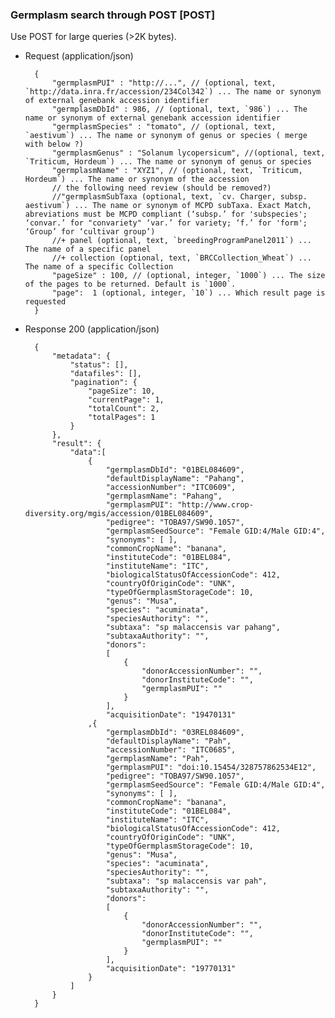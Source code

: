 ### Germplasm search through POST [POST]

Use POST for large queries (>2K bytes).

+ Request (application/json)
    
        {
            "germplasmPUI" : "http://...", // (optional, text, `http://data.inra.fr/accession/234Col342`) ... The name or synonym of external genebank accession identifier
            "germplasmDbId" : 986, // (optional, text, `986`) ... The name or synonym of external genebank accession identifier
            "germplasmSpecies" : "tomato", // (optional, text, `aestivum`) ... The name or synonym of genus or species ( merge with below ?)
            "germplasmGenus" : "Solanum lycopersicum", //(optional, text, `Triticum, Hordeum`) ... The name or synonym of genus or species
            "germplasmName" : "XYZ1", // (optional, text, `Triticum, Hordeum`) ... The name or synonym of the accession
            // the following need review (should be removed?)
            //"germplasmSubTaxa (optional, text, `cv. Charger, subsp. aestivum`) ... The name or synonym of MCPD subTaxa. Exact Match, abreviations must be MCPD compliant (‘subsp.’ for 'subspecies'; ‘convar.’ for "convariety" ‘var.’ for variety; ‘f.’ for 'form'; ‘Group’ for ‘cultivar group’)
            //+ panel (optional, text, `breedingProgramPanel2011`) ... The name of a specific panel 
            //+ collection (optional, text, `BRCCollection_Wheat`) ... The name of a specific Collection    
            "pageSize" : 100, // (optional, integer, `1000`) ... The size of the pages to be returned. Default is `1000`.
            "page":  1 (optional, integer, `10`) ... Which result page is requested
        }
 
+ Response 200 (application/json)

        {
            "metadata": {
                "status": [],
                "datafiles": [],
                "pagination": {
                    "pageSize": 10,
                    "currentPage": 1,
                    "totalCount": 2,
                    "totalPages": 1
                }
            },
            "result": {
                "data":[
                    {
                        "germplasmDbId": "01BEL084609",
                        "defaultDisplayName": "Pahang",
                        "accessionNumber": "ITC0609",
                        "germplasmName": "Pahang",
                        "germplasmPUI": "http://www.crop-diversity.org/mgis/accession/01BEL084609",
                        "pedigree": "TOBA97/SW90.1057",
                        "germplasmSeedSource": "Female GID:4/Male GID:4",
                        "synonyms": [ ],
                        "commonCropName": "banana",
                        "instituteCode": "01BEL084",
                        "instituteName": "ITC",
                        "biologicalStatusOfAccessionCode": 412,
                        "countryOfOriginCode": "UNK",
                        "typeOfGermplasmStorageCode": 10,
                        "genus": "Musa",
                        "species": "acuminata",
                        "speciesAuthority": "",
                        "subtaxa": "sp malaccensis var pahang",
                        "subtaxaAuthority": "",
                        "donors": 
                        [
                            {
                                "donorAccessionNumber": "",
                                "donorInstituteCode": "",
                                "germplasmPUI": ""
                            }
                        ],
                        "acquisitionDate": "19470131"
                    ,{
                        "germplasmDbId": "03REL084609",
                        "defaultDisplayName": "Pah",
                        "accessionNumber": "ITC0685",
                        "germplasmName": "Pah",
                        "germplasmPUI": "doi:10.15454/328757862534E12",
                        "pedigree": "TOBA97/SW90.1057",
                        "germplasmSeedSource": "Female GID:4/Male GID:4",
                        "synonyms": [ ],
                        "commonCropName": "banana",
                        "instituteCode": "01BEL084",
                        "instituteName": "ITC",
                        "biologicalStatusOfAccessionCode": 412,
                        "countryOfOriginCode": "UNK",
                        "typeOfGermplasmStorageCode": 10,
                        "genus": "Musa",
                        "species": "acuminata",
                        "speciesAuthority": "",
                        "subtaxa": "sp malaccensis var pah",
                        "subtaxaAuthority": "",
                        "donors": 
                        [
                            {
                                "donorAccessionNumber": "",
                                "donorInstituteCode": "",
                                "germplasmPUI": ""
                            }
                        ],
                        "acquisitionDate": "19770131"
                    }
                ]
            }
        }

